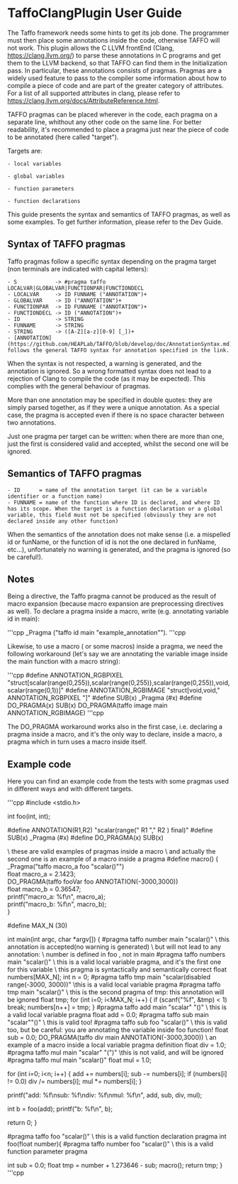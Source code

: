 # TaffoClangPlugin User Guide
The Taffo framework needs some hints to get its job done. The programmer must then place some annotations inside the code, otherwise TAFFO will not work. This plugin allows the C LLVM frontEnd (Clang, https://clang.llvm.org/) to parse these annotations in C programs and get them to the LLVM backend, so that TAFFO can find them in the Initialization pass.
In particular, these annotations consists of pragmas. Pragmas are a widely used feature to pass to the compiler some information about how to compile a piece of code and are part of the greater category of attributes. For a list of all supported attributes in clang, please refer to https://clang.llvm.org/docs/AttributeReference.html.

TAFFO pragmas can be placed wherever in the code, each pragma on a separate line, whithout any other code on the same line. For better readability, it's recommended to place a pragma just near the piece of code to be annotated (here called "target").

Targets are:

    - local variables
 
    - global variables
    
    - function parameters
    
    - function declarations
    
This guide presents the syntax and semantics of TAFFO pragmas, as well as some examples. To get further information, please refer to the Dev Guide.

## Syntax of TAFFO pragmas
Taffo pragmas follow a specific syntax depending on the pragma target (non terminals are indicated with capital letters):

    - S            -> #pragma taffo LOCALVAR|GLOBALVAR|FUNCTIONPAR|FUNCTIONDECL  
    - LOCALVAR     -> ID FUNNAME ("ANNOTATION")+
    - GLOBALVAR    -> ID ("ANNOTATION")+
    - FUNCTIONPAR  -> ID FUNNAME ("ANNOTATION")+
    - FUNCTIONDECL -> ID ("ANNOTATION")+
    - ID           -> STRING
    - FUNNAME      -> STRING
    - STRING       -> ([A-Z][a-z][0-9] [_])+
    - [ANNOTATION](https://github.com/HEAPLab/TAFFO/blob/develop/doc/AnnotationSyntax.md) follows the general TAFFO syntax for annotation specified in the link.
 
 When the syntax is not respected, a warning is generated, and the annotation is ignored. So a wrong formatted syntax does not lead to a rejection of Clang to compile the code (as it may be expected). This complies with the general behaviour of pragmas.
 
 More than one annotation may be specified in double quotes: they are simply parsed together, as if they were a unique annotation. As a special case, the pragma is accepted even if there is no space character between two annotations.

 Just one pragma per target can be written: when there are more than one, just the first is considered valid and accepted, whilst the second one will be ignored.
 
## Semantics of TAFFO pragmas

    - ID      = name of the annotation target (it can be a variable identifier or a function name)
    - FUNNAME = name of the function where ID is declared, and where ID has its scope. When the target is a function declaration or a global variable, this field must not be specified (obviously they are not declared inside any other function)

 When the semantics of the annotation does not make sense (i.e. a mispelled id or funName, or the function of id is not the one declared in funName, etc...), unfortunately no warning is generated, and the pragma is ignored (so be careful!).

## Notes
Being a directive, the Taffo pragma cannot be produced as the result of macro expansion (because macro expansion are preprocessing directives as well). To declare a pragma inside a macro, write (e.g. annotating variable id in main):

'''cpp
 _Pragma ("taffo id main  \"example_annotation\"").
'''cpp

Likewise, to use a macro ( or some macros) inside a pragma, we need the following workaround (let's say we are annotating the variable image inside the main function with a macro string):

'''cpp
#define ANNOTATION_RGBPIXEL         "struct[scalar(range(0,255)),scalar(range(0,255)),scalar(range(0,255)),void,scalar(range(0,1))]"
#define ANNOTATION_RGBIMAGE         "struct[void,void," ANNOTATION_RGBPIXEL "]"
#define SUB(x) _Pragma (#x)
#define DO_PRAGMA(x) SUB(x) 
DO_PRAGMA(taffo image main ANNOTATION_RGBIMAGE)
'''cpp


The DO_PRAGMA workaround works also in the first case, i.e. declaring a pragma inside a macro, and it's the only way to declare, inside a macro, a pragma which in turn uses a macro inside itself.

## Example code
Here you can find an example code from the tests with some pragmas used in different ways and with different targets.

'''cpp
#include <stdio.h>

int foo(int, int);

#define ANNOTATION(R1,R2) "scalar(range(" R1 "," R2 ) final)"
#define SUB(x) _Pragma (#x)
#define DO_PRAGMA(x) SUB(x) 

\\ these are valid examples of pragmas inside a macro
\\ and actually the second one is an example of a macro inside a pragma
#define macro() {                                               \
    _Pragma("taffo macro_a foo \"scalar()\"")                   \
    float macro_a = 2.1423;                                     \
    DO_PRAGMA(taffo fooVar foo ANNOTATION(-3000,3000))          \
    float macro_b = 0.36547;                                    \
    printf("macro_a: %f\n", macro_a);                           \
    printf("macro_b: %f\n", macro_b);                           \
}  

#define MAX_N (30)


int main(int argc, char *argv[])
{
  #pragma taffo number main "scalar()"  \\ this annotation is accepted(no warning is generated)
                                        \\ but will not lead to any annotation:
                                        \\ number is defined in foo , not in main
  #pragma taffo numbers main "scalar()" \\ this is a valid local variable pragma, and it's the first one for this variable
                                        \\ this pragma is syntactically and semantically correct
  float numbers[MAX_N];
  int n = 0;
  #pragma taffo tmp main "scalar(disabled range(-3000, 3000))" \\this is a valid local variable pragma
  #pragma taffo tmp main "scalar()" \\ this is the second pragma of tmp: this annotation will be ignored
  float tmp;
  for (int i=0; i<MAX_N; i++) {
    if (scanf("%f", &tmp) < 1)
      break;
    numbers[n++] = tmp;
  }
  #pragma taffo add main "scalar" "()" \\ this is a valid local variable pragma
  float add = 0.0;
  #pragma taffo sub main "scalar""()" \\ this is valid too!
  #pragma taffo sub foo "scalar()" \\ this is valid too, but be careful: you are annotating the variable inside foo function!
  float sub = 0.0;
  DO_PRAGMA(taffo div main ANNOTATION(-3000,3000)) \\ an example of a macro inside a local variable pragma definition
  float div = 1.0;
  #pragma taffo mul main "scalar" "(")" \\this is not valid, and will be ignored
  #pragma taffo mul main "scalar()"
  float mul = 1.0;

  for (int i=0; i<n; i++) {
    add += numbers[i];
    sub -= numbers[i];
    if (numbers[i] != 0.0)
      div /= numbers[i];
    mul *= numbers[i];
  }

  printf("add: %f\nsub: %f\ndiv: %f\nmul: %f\n", add, sub, div, mul);
  
  int b = foo(add);
  printf("b: %f\n", b);
  
  return 0;
}

#pragma taffo foo "scalar()" \\ this is a valid function declaration pragma
int foo(float number){
  #pragma taffo number foo "scalar()" \\ this is a valid function parameter pragma
  
  int sub = 0.0;
  float tmp = number + 1.273646 - sub;
  macro();
  return tmp;
}
'''cpp


 

 

 




